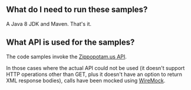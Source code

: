 What do I need to run these samples?
---
A Java 8 JDK and Maven. That's it.

What API is used for the samples?
---
The code samples invoke the [Zippopotam.us API](http://api.zippopotam.us).

In those cases where the actual API could not be used (it doesn't support HTTP operations other than GET, plus it doesn't have an option to return XML response bodies), calls have been mocked using [WireMock](http://wiremock.org). 
